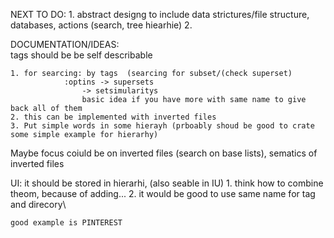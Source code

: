 NEXT TO DO: 
	1. abstract designg to include data strictures/file structure, databases, actions 
	(search, tree hiearhie)
	2. 

DOCUMENTATION/IDEAS:  
 	tags should be be self describable 
 	
 	1. for searcing: by tags  (searcing for subset/(check superset)
 				:optins -> supersets
 					-> setsimularitys 
 					basic idea if you have more with same name to give back all of them
 	2. this can be implemented with inverted files
 	3. Put simple words in some hierayh (prboably shoud be good to crate some simple example for hierarhy)
 				
 				
 Maybe focus coiuld be on inverted files (search on base lists), sematics of inverted files
 
 
UI: 
	 it should be stored in hierarhi, (also seable in IU)
 		1. think how to combine theom, because of adding... 
 		2. it would be good to use same name for tag and direcory\
 		
 	good example is PINTEREST
